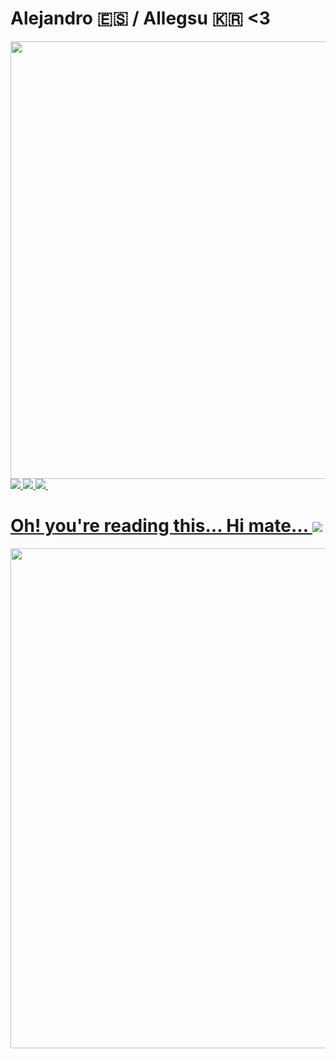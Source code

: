 # Alejandro 🇪🇸 / Allegsu 🇰🇷 <3
<div id="header" align="center">
  <img src="https://media.giphy.com/media/idMI5FlCVSykPFVN5P/giphy.gif" width="700"/>
</div>
<div id="badges">
<a href="https://www.epicgames.com/site/en-US/home">
<img src="https://img.shields.io/badge/EpicGames-black?logo=EpicGames&logoColor=white&style=for-the-badge"/>
</a>
<a href="https://www.playstation.com/en-gb/">
<img src="https://img.shields.io/badge/PlayStation-darkblue?logo=PlayStation&logoColor=white&style=for-the-badge"/>
</a>
<a href="https://www.nintendo.co.uk/">
<img src="https://img.shields.io/badge/Nintendo-red?logo=Nintendo&logoColor=white&style=for-the-badge"/>
<img src="https://komarev.com/ghpvc/?username=Allegsu&style=flat-square&color=blue" alt=""/>
<h1>
Oh! you're reading this... Hi mate...
<img src="https://media.giphy.com/media/DiIxyaloyBVxKps4Nn/giphy.gif"/>
</h1>
<div align="center">
<img src="https://media.giphy.com/media/Av0z9tdsBvFPLnnHz3/giphy.gif" width="800" height"400"/>
</div>
</a>
</div>
